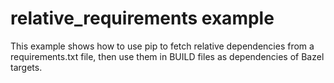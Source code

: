 # relative_requirements example

This example shows how to use pip to fetch relative dependencies from a requirements.txt file,
then use them in BUILD files as dependencies of Bazel targets.
